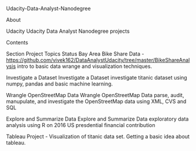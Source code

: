 Udacity-Data-Analyst-Nanodegree

About

Udacity Udacity Data Analyst Nanodegree projects

Contents

Section	Project	Topics	Status
Bay Area Bike Share Data	-  https://github.com/vivek162/DataAnalystUdacity/tree/master/BikeShareAnalysis 
intro to basic data wrange and visualization techniques.

Investigate a Dataset	Investigate a Dataset	investigate titanic dataset using numpy, 
pandas and basic machine learning.

Wrangle OpenStreetMap Data	Wrangle OpenStreetMap Data	parse, audit, manupulate, and
investigate the OpenStreetMap data using XML, CVS and SQL	

Explore and Summarize Data	Explore and Summarize Data	exploratory data analysis using 
R on 2016 US presdential financial contribution	

Tableau Project - Visualization of titanic data set. Getting a basic idea about tableau.


